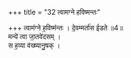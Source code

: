 +++
title = "32 त्वामग्ने हविष्मन्तः"

+++
त्वाम॑ग्ने ह॒विष्म॑न्तः ।
दे॒वम्मर्ता॑स ईडते ॥4॥  
मन्ये॑ त्वा जा॒तवे॑दसम् ।  
स ह॒व्या व॑ख्ष्यानु॒षक् ।